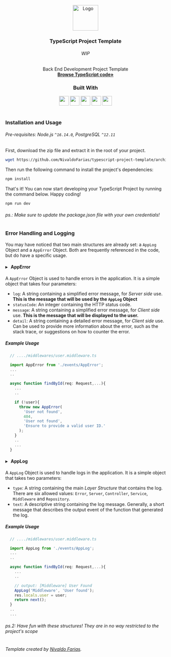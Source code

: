 <!-- This is a Template Repository, use as needed! -->

<!-- Project Summary -->

<br />
<div align="center">
  <a href="https://github.com/NivaldoFarias/typescript-project-template">
    <img src="https://cdn.jsdelivr.net/gh/devicons/devicon/icons/typescript/typescript-original.svg" alt="Logo" width="80">
  </a>

<h3 align="center">TypeScript Project Template</h3>
  <h6>WIP</h6>
  <p>
    Back End Development Project Template
    <br />
    <a href="https://github.com/NivaldoFarias/typescript-project-template"><strong>Browse TypeScript code»</strong></a>
</div>

<div align="center">
  <h3>Built With</h3>

  <img src="https://img.shields.io/badge/Heroku-430098?style=for-the-badge&logo=heroku&logoColor=white" height="30px"/>
  <img src="https://img.shields.io/badge/PostgreSQL-316192?style=for-the-badge&logo=postgresql&logoColor=white" height="30px"/>
  <img src="https://img.shields.io/badge/TypeScript-007ACC?style=for-the-badge&logo=typescript&logoColor=white" height="30px"/>
  <img src="https://img.shields.io/badge/Node.js-43853D?style=for-the-badge&logo=node.js&logoColor=white" height="30px"/>  
  <img src="https://img.shields.io/badge/Express.js-404D59?style=for-the-badge&logo=express.js&logoColor=white" height="30px"/>

  <!-- Badges source: https://dev.to/envoy_/150-badges-for-github-pnk -->
</div>

#

<!-- Installation and Usage -->

### Installation and Usage

###### Pre-requisites: Node.js `^16.14.0`, PostgreSQL `^12.11`

First, download the zip file and extract it in the root of your project.

```bash
wget https://github.com/NivaldoFarias/typescript-project-template/archive/main.zip
```

Then run the following command to install the project's dependencies:

```bash
npm install
```

That's it! You can now start developing your TypeScript Project by running the command below. Happy coding!

```bash
npm run dev
```

###### _ps.: Make sure to update the package.json file with your own credentials!_

#

<!-- Error Handling and Logging -->

### Error Handling and Logging

You may have noticed that two main structures are already set: a `AppLog` Object and a `AppError` Object. Both are frequently referenced in the code, but do have a specific usage.

#### ▸ &nbsp; AppError

A `AppError` Object is used to handle errors in the application. It is a simple object that takes four parameters:

- `log`: A string containing a simplified error message, for _Server side_ use. **This is the message that will be used by the `AppLog` Object**
- `statusCode`: An integer containing the HTTP status code.
- `message`: A string containing a simplified error message, for _Client side_ use. **This is the message that will be displayed to the user.**
- `detail`: A string containing a detailed error message, for _Client side_ use. Can be used to provide more information about the error, such as the stack trace, or suggestions on how to counter the error.

##### Example Usage

```typescript
  // ..../middlewares/user.middleware.ts

  import AppError from './events/AppError';
  ...
  ..

  async function findById(req: Request,...){
    ...
    ..

    if (!user){
      throw new AppError(
        'User not found',
        404,
        'User not found',
        'Ensure to provide a valid user ID.'
      );
    }
    ..
    ...
  }
```

#### ▸ &nbsp; AppLog

A `AppLog` Object is used to handle logs in the application. It is a simple object that takes two parameters:

- `type`: A string containing the main _Layer Structure_ that contains the log. There are six allowed values: `Error`, `Server`, `Controller`, `Service`, `Middleware` and `Repository`.
- `text`: A descriptive string containing the log message. Generally, a short message that describes the output event of the function that generated the log.

##### Example Usage

```typescript
  // ..../middlewares/user.middleware.ts

  import AppLog from './events/AppLog';
  ...
  ..

  async function findById(req: Request,...){
    ...
    ..

    // output: [Middleware] User Found
    AppLog('Middleware', 'User found');
    res.locals.user = user;
    return next();
  }
  ..
  ...
```

###### _ps.2: Have fun with these structures! They are in no way restricted to the project's scope_

#

###### Template created by [Nivaldo Farias](https://github.com/NivaldoFarias/typescript-project-template).

